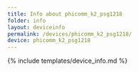 ```yaml
---
title: Info about phicomm_k2_psg1218
folder: info
layout: deviceinfo
permalink: /devices/phicomm_k2_psg1218/
device: phicomm_k2_psg1218
---
```

{% include templates/device_info.md %}
